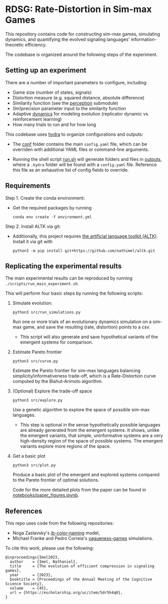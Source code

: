 # RDSG: Rate-Distortion in Sim-max Games

This repository contains code for constructing sim-max games, simulating  dynamics, and quantifying the evolved signaling languages' information-theoretic efficiency.

The codebase is organized around the following steps of the experiment.

## Setting up an experiment

There are a number of important parameters to configure, including:

- Game size (number of states, signals)
- Distortion measure (e.g. squared distance, absolute difference)
- Similarity function (see the [perception](src/game/perception.py) submodule)
- (Im)precision parameter input to the similarity function
- Adaptive [dynamics](src/simulation/dynamics.py) for modeling evolution (replicator dynamic vs. reinforcement learning)
- How many trials to run and for how long

This codebase uses [hydra](https://hydra.cc/) to organize configurations and outputs:

- The [conf](./conf/) folder contains the main `config.yaml` file, which can be overriden with additional YAML files or command-line arguments.

- Running the shell script [run.sh](scripts/run.sh) will generate folders and files in [outputs](outputs), where a `.hydra` folder will be found with a `config.yaml` file. Reference this file as an exhaustive list of config fields to override.

## Requirements  

Step 1. Create the conda environment:

- Get the required packages by running

    `conda env create -f environment.yml`

Step 2. Install ALTK via git:

- Additionally, this project requires [the artificial language toolkit (ALTK)](https://github.com/nathimel/altk). Install it via git with

    `python3 -m pip install git+https://github.com/nathimel/altk.git`

## Replicating the experimental results

The main experimental results can be reproduced by running `./scripts/run_main_experiment.sh`.

This will perform four basic steps by running the following scripts:

1. Simulate evolution:

    `python3 src/run_simulations.py`

    Run one or more trials of an evolutionary dynamics simulation on a sim-max game, and save the resulting (rate, distortion) points to a csv.

    - This script will also generate and save hypothetical variants of the emergent systems for comparison.

2. Estimate Pareto frontier

    `python3 src/curve.py`

    Estimate the Pareto frontier for sim-max languages balancing simplicity/informativeness trade-off, which is a Rate-Distortion curve computed by the Blahut-Arimoto algorithm.

3. (Optional) Explore the trade-off space

    `python3 src/explore.py`

    Use a genetic algorithm to explore the space of possible sim-max languages.

    - This step is optional in the sense hypothetically possible languages are already generated from the emergent systems. It shows, unlike the emergent variants, that simple, uninformative systems are a very high-density region of the space of possible systems. The emergent variants explore more regions of the space.

4. Get a basic plot

    `python3 src/plot.py`

    Produce a basic plot of the emergent and explored systems compared to the Pareto frontier of optimal solutions.

    Code for the more detailed plots from the paper can be found in [notebooks/paper_figures.ipynb](src/notebooks/paper_figures.ipynb).

## References

This repo uses code from the following repositories:

- Noga Zaslavsky's [ib-color-naming](https://github.com/nogazs/ib-color-naming) model,
- Michael Franke and Pedro Correia's [vagueness-games](https://github.com/josepedrocorreia/vagueness-games) simulations.

To cite this work, please use the following:

```
@inproceedings{Imel2023,
  author    = {Imel, Nathaniel},
  title     = {The evolution of efficient compression in signaling games},
  year      = {2023},
  booktitle = {Proceedings of the Annual Meeting of the Cognitive Science Society},
  volume    = {45},
  url = {https://escholarship.org/uc/item/5dr5h4q0},
}
```
